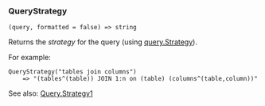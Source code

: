 ### QueryStrategy

``` suneido
(query, formatted = false) => string
```

Returns the *strategy* for the query (using [query.Strategy](<Query/query.Strategy.md>)).

For example:

``` suneido
QueryStrategy("tables join columns")
    => "(tables^(table)) JOIN 1:n on (table) (columns^(table,column))"
```

See also: [Query.Strategy1](<Query/Query.Strategy1.md>)